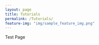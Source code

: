 ```yaml
---
layout: page
title: Tutorials
permalink: /Tutorials/
feature-img: "img/sample_feature_img.png"
---
```


Test Page